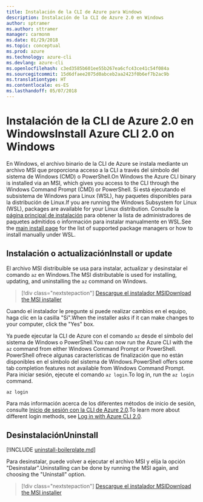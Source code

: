 ```yaml
---
title: Instalación de la CLI de Azure para Windows
description: Instalación de la CLI de Azure 2.0 en Windows
author: sptramer
ms.author: sttramer
manager: carmonm
ms.date: 01/29/2018
ms.topic: conceptual
ms.prod: azure
ms.technology: azure-cli
ms.devlang: azure-cli
ms.openlocfilehash: c3ed3585b601ee55b267ea6cfc43ce41c54f084a
ms.sourcegitcommit: 15d6dfaee2075d0abceb2aa2423f0b6ef7b2ac9b
ms.translationtype: HT
ms.contentlocale: es-ES
ms.lasthandoff: 05/07/2018
---
```

# <a name="install-azure-cli-20-on-windows"></a><span data-ttu-id="fc1d4-103">Instalación de la CLI de Azure 2.0 en Windows</span><span class="sxs-lookup"><span data-stu-id="fc1d4-103">Install Azure CLI 2.0 on Windows</span></span>

<span data-ttu-id="fc1d4-104">En Windows, el archivo binario de la CLI de Azure se instala mediante un archivo MSI que proporciona acceso a la CLI a través del símbolo del sistema de Windows (CMD) o PowerShell.</span><span class="sxs-lookup"><span data-stu-id="fc1d4-104">On Windows the Azure CLI binary is installed via an MSI, which gives you access to the CLI through the Windows Command Prompt (CMD) or PowerShell.</span></span>
<span data-ttu-id="fc1d4-105">Si está ejecutando el subsistema de Windows para Linux (WSL), hay paquetes disponibles para la distribución de Linux.</span><span class="sxs-lookup"><span data-stu-id="fc1d4-105">If you are running the Windows Subsystem for Linux (WSL), packages are available for your Linux distribution.</span></span> <span data-ttu-id="fc1d4-106">Consulte la [página principal de instalación](install-azure-cli.md) para obtener la lista de administradores de paquetes admitidos o información para instalar manualmente en WSL.</span><span class="sxs-lookup"><span data-stu-id="fc1d4-106">See the [main install page](install-azure-cli.md) for the list of supported package managers or how to install manually under WSL.</span></span>

## <a name="install-or-update"></a><span data-ttu-id="fc1d4-107">Instalación o actualización</span><span class="sxs-lookup"><span data-stu-id="fc1d4-107">Install or update</span></span>

<span data-ttu-id="fc1d4-108">El archivo MSI distribuible se usa para instalar, actualizar y desinstalar el comando `az` en Windows.</span><span class="sxs-lookup"><span data-stu-id="fc1d4-108">The MSI distributable is used for installing, updating, and uninstalling the `az` command on Windows.</span></span>

> [!div class="nextstepaction"]
> [<span data-ttu-id="fc1d4-109">Descargue el instalador MSI</span><span class="sxs-lookup"><span data-stu-id="fc1d4-109">Download the MSI installer</span></span>](https://aka.ms/installazurecliwindows)

<span data-ttu-id="fc1d4-110">Cuando el instalador le pregunte si puede realizar cambios en el equipo, haga clic en la casilla "Sí".</span><span class="sxs-lookup"><span data-stu-id="fc1d4-110">When the installer asks if it can make changes to your computer, click the "Yes" box.</span></span>

<span data-ttu-id="fc1d4-111">Ya puede ejecutar la CLI de Azure con el comando `az` desde el símbolo del sistema de Windows o PowerShell.</span><span class="sxs-lookup"><span data-stu-id="fc1d4-111">You can now run the Azure CLI with the `az` command from either Windows Command Prompt or PowerShell.</span></span> <span data-ttu-id="fc1d4-112">PowerShell ofrece algunas características de finalización que no están disponibles en el símbolo del sistema de Windows.</span><span class="sxs-lookup"><span data-stu-id="fc1d4-112">PowerShell offers some tab completion features not available from Windows Command Prompt.</span></span> <span data-ttu-id="fc1d4-113">Para iniciar sesión, ejecute el comando `az login`.</span><span class="sxs-lookup"><span data-stu-id="fc1d4-113">To log in, run the `az login` command.</span></span>

```azurecli
az login
```

<span data-ttu-id="fc1d4-114">Para más información acerca de los diferentes métodos de inicio de sesión, consulte [Inicio de sesión con la CLI de Azure 2.0](authenticate-azure-cli.md).</span><span class="sxs-lookup"><span data-stu-id="fc1d4-114">To learn more about different login methods, see [Log in with Azure CLI 2.0](authenticate-azure-cli.md).</span></span>

## <a name="uninstall"></a><span data-ttu-id="fc1d4-115">Desinstalación</span><span class="sxs-lookup"><span data-stu-id="fc1d4-115">Uninstall</span></span>

[!INCLUDE [uninstall-boilerplate.md](includes/uninstall-boilerplate.md)]

<span data-ttu-id="fc1d4-116">Para desinstalar, puede volver a ejecutar el archivo MSI y elija la opción "Desinstalar".</span><span class="sxs-lookup"><span data-stu-id="fc1d4-116">Uninstalling can be done by running the MSI again, and choosing the "Uninstall" option.</span></span>

> [!div class="nextstepaction"]
> [<span data-ttu-id="fc1d4-117">Descargue el instalador MSI</span><span class="sxs-lookup"><span data-stu-id="fc1d4-117">Download the MSI installer</span></span>](https://aka.ms/installazurecliwindows)
